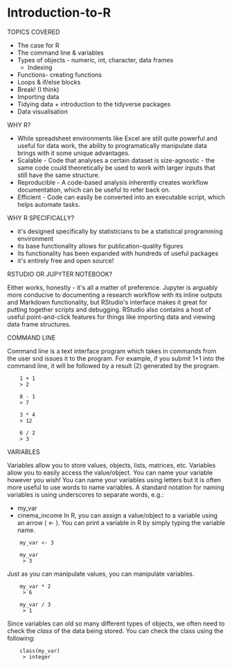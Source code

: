 # Introduction-to-R

TOPICS COVERED
- The case for R
- The command line & variables
- Types of objects - numeric, int, character, data frames
    - Indexing
- Functions- creating functions
- Loops & if/else blocks
- Break! (I think)
- Importing data
- Tidying data + introduction to the tidyverse packages
- Data visualisation

WHY R?
- While spreadsheet environments like Excel are still quite powerful and useful for data work, the ability to programatically manipulate data brings with it some unique advantages.
- Scalable - Code that analyses a certain dataset is size-agnostic - the same code could theoretically be used to work with larger inputs that still have the same structure.
- Reproducible - A code-based analysis inherently creates workflow documentation, which can be useful to refer back on.
- Efficient - Code can easily be converted into an executable script, which helps automate tasks.

WHY R SPECIFICALLY?
- it's designed specifically by statisticians to be a statistical programming environment
- its base functionality allows for publication-quality figures
- its functionality has been expanded with hundreds of useful packages
- it's entirely free and open source!

RSTUDIO OR JUPYTER NOTEBOOK?

Either works, honestly - it's all a matter of preference.
Jupyter is arguably more conducive to documenting a research workflow with its inline outputs and Markdown functionality, but RStudio's interface makes it great for putting together scripts and debugging. RStudio also contains a host of useful point-and-click features for things like importing data and viewing data frame structures.

COMMAND LINE

Command line is a text interface program which takes in commands from the user snd issues it to the program. For example, if you submit 1+1 into the command line, it will be followed by a result (2) generated by the program. 

```{r}
    1 + 1
    > 2
```

```{r}
    8 - 1
    > 7
```

```{r}
    3 * 4
    > 12
```

```{r}
    6 / 2
    > 3
```

VARIABLES 

Variables allow you to store values, objects, lists, matrices, etc. 
Variables allow you to easily access the value/object. You can name your variable however you wish! 
You can name your variables using letters but it is often more useful to use words to name variables. A standard notation for naming variables is using underscores to separate words, e.g.:
 - my_var
 - cinema_income
In R, you can assign a value/object to a variable using an arrow ( <- ). You can print a variable in R by simply typing the variable name. 

```{r} 
    my_var <- 3
    
    my_var
     > 3
```

Just as you can manipulate values, you can manipulate variables. 

```{r}
    my_var * 2
     > 6
    
    my_var / 3
     > 1
```

Since variables can old so many different types of objects, we often need to check the *class* of the data being stored. You can check the class using the following: 

```{r} 
    class(my_var)
     > integer
```

